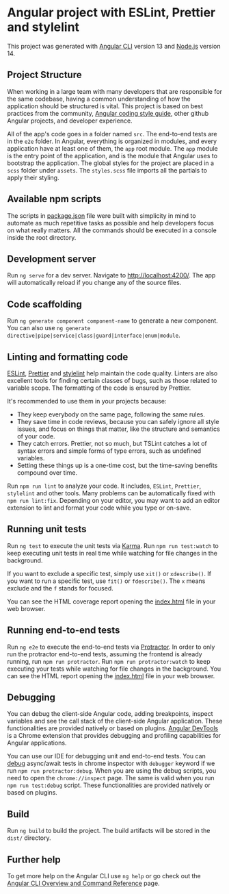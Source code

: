 # Angular project with ESLint, Prettier and stylelint

This project was generated with [Angular CLI](https://github.com/angular/angular-cli) version 13 and [Node.js](https://nodejs.org/en/about/releases) version 14.

## Project Structure

When working in a large team with many developers that are responsible for the same codebase, having a common understanding of how the application should be structured is vital.
This project is based on best practices from the community, [Angular coding style guide](https://angular.io/guide/styleguide), other github Angular projects, and developer experience.

All of the app's code goes in a folder named `src`. The end-to-end tests are in the `e2e` folder.
In Angular, everything is organized in modules, and every application have at least one of them, the `app` root module.
The `app` module is the entry point of the application, and is the module that Angular uses to bootstrap the application.
The global styles for the project are placed in a `scss` folder under `assets`.
The `styles.scss` file imports all the partials to apply their styling.

## Available npm scripts

The scripts in [package.json](package.json) file were built with simplicity in mind to automate as much repetitive tasks as possible and help developers focus on what really matters.
All the commands should be executed in a console inside the root directory.

## Development server

Run `ng serve` for a dev server. Navigate to <http://localhost:4200/>.
The app will automatically reload if you change any of the source files.

## Code scaffolding

Run `ng generate component component-name` to generate a new component.
You can also use `ng generate directive|pipe|service|class|guard|interface|enum|module`.

## Linting and formatting code

[ESLint](https://eslint.org/), [Prettier](https://prettier.io/) and [stylelint](https://stylelint.io/) help maintain the code quality.
Linters are also excellent tools for finding certain classes of bugs, such as those related to variable scope.
The formatting of the code is ensured by Prettier.

It's recommended to use them in your projects because:

- They keep everybody on the same page, following the same rules.
- They save time in code reviews, because you can safely ignore all style issues, and focus on things that matter, like the structure and semantics of your code.
- They catch errors. Prettier, not so much, but TSLint catches a lot of syntax errors and simple forms of type errors, such as undefined variables.
- Setting these things up is a one-time cost, but the time-saving benefits compound over time.

Run `npm run lint` to analyze your code. It includes, `ESLint`, `Prettier`, `stylelint` and other tools.
Many problems can be automatically fixed with `npm run lint:fix`.
Depending on your editor, you may want to add an editor extension to lint and format your code while you type or on-save.

## Running unit tests

Run `ng test` to execute the unit tests via [Karma](https://karma-runner.github.io).
Run `npm run test:watch` to keep executing unit tests in real time while watching for file changes in the background.

If you want to exclude a specific test, simply use `xit()` or `xdescribe()`.
If you want to run a specific test, use `fit()` or `fdescribe()`.
The `x` means exclude and the `f` stands for focused.

You can see the HTML coverage report opening the [index.html](dist/coverage/index.html) file in your web browser.

## Running end-to-end tests

Run `ng e2e` to execute the end-to-end tests via [Protractor](http://www.protractortest.org/).
In order to only run the protractor end-to-end tests, assuming the frontend is already running, run `npm run protractor`.
Run `npm run protractor:watch` to keep executing your tests while watching for file changes in the background.
You can see the HTML report opening the [index.html](dist/e2e/index.html) file in your web browser.

## Debugging

You can debug the client-side Angular code, adding breakpoints, inspect variables and see the call stack of the client-side Angular application.
These functionalities are provided natively or based on plugins.
[Angular DevTools](https://angular.io/guide/devtools/) is a Chrome extension that provides debugging and profiling capabilities for Angular applications.

You can use our IDE for debugging unit and end-to-end tests.
You can [debug](https://www.protractortest.org/#/debugging) async/await tests in chrome inspector with `debugger` keyword if we run `npm run protractor:debug`.
When you are using the debug scripts, you need to open the `chrome://inspect` page.
The same is valid when you run `npm run test:debug` script.
These functionalities are provided natively or based on plugins.

## Build

Run `ng build` to build the project. The build artifacts will be stored in the `dist/` directory.

## Further help

To get more help on the Angular CLI use `ng help` or go check out the [Angular CLI Overview and Command Reference](https://angular.io/cli) page.
